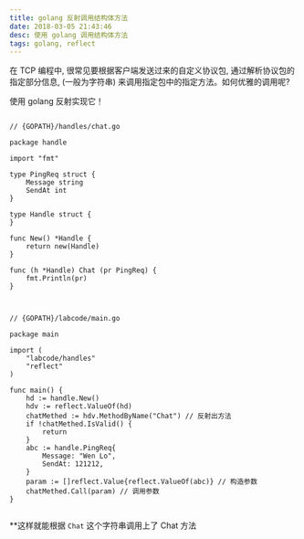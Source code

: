 ```yaml
---
title: golang 反射调用结构体方法
date: 2018-03-05 21:43:46
desc: 使用 golang 调用结构体方法
tags: golang, reflect
---
```


在 TCP 编程中, 很常见要根据客户端发送过来的自定义协议包, 通过解析协议包的指定部分信息, (一般为字符串) 来调用指定包中的指定方法。如何优雅的调用呢?

<!-- more -->

使用 golang 反射实现它！

```golang

// {GOPATH}/handles/chat.go

package handle

import "fmt"

type PingReq struct {
    Message string
    SendAt int
}

type Handle struct {
}

func New() *Handle {
    return new(Handle)
}

func (h *Handle) Chat (pr PingReq) {
    fmt.Println(pr)
}



// {GOPATH}/labcode/main.go

package main

import (
    "labcode/handles"
    "reflect"
)

func main() {
    hd := handle.New()
    hdv := reflect.ValueOf(hd)
    chatMethed := hdv.MethodByName("Chat") // 反射出方法
    if !chatMethed.IsValid() {
        return
    }
    abc := handle.PingReq{
        Message: "Wen Lo",
        SendAt: 121212,
    }
    param := []reflect.Value{reflect.ValueOf(abc)} // 构造参数
    chatMethed.Call(param) // 调用参数
}


```

**这样就能根据 `Chat` 这个字符串调用上了 Chat 方法
